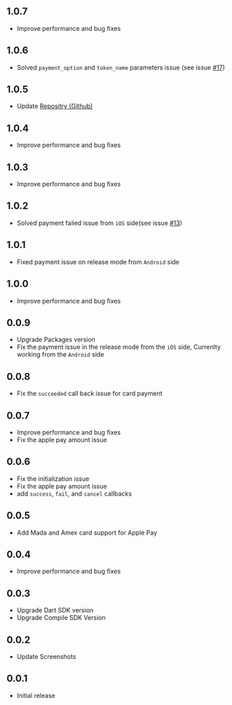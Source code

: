## 1.0.7

* Improve performance and bug fixes

## 1.0.6

* Solved `payment_option` and `token_name` parameters issue (see issue [#17](https://github.com/vvvirani/flutter_amazon_payfort/issues/17))

## 1.0.5

* Update [Repositry (Github)](https://github.com/vvvirani/flutter_amazon_payfort)

## 1.0.4

* Improve performance and bug fixes

## 1.0.3

* Improve performance and bug fixes

## 1.0.2

* Solved payment failed issue from `iOS` side(see issue [#13](https://github.com/vvvirani/flutter_amazon_payfort/issues/13))

## 1.0.1

* Fixed payment issue on release mode from `Android` side

## 1.0.0

* Improve performance and bug fixes

## 0.0.9

* Upgrade Packages version
* Fix the payment issue in the release mode from the `iOS` side, Currenlty working from the `Android` side

## 0.0.8

* Fix the `succeeded` call back issue for card payment

## 0.0.7

* Improve performance and bug fixes
* Fix the apple pay amount issue

## 0.0.6

* Fix the initialization issue
* Fix the apple pay amount issue
* add `success`, `fail`, and `cancel` callbacks

## 0.0.5

* Add Mada and Amex card support for Apple Pay

## 0.0.4

* Improve performance and bug fixes

## 0.0.3

* Upgrade Dart SDK version
* Upgrade Compile SDK Version


## 0.0.2

* Update Screenshots


## 0.0.1

* Initial release

